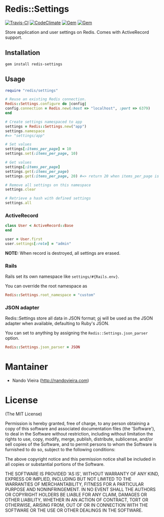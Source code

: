 # Redis::Settings

[![Travis-CI](https://travis-ci.org/fnando/redis-settings.png)](https://travis-ci.org/fnando/redis-settings)
[![CodeClimate](https://codeclimate.com/github/fnando/redis-settings.png)](https://codeclimate.com/github/fnando/redis-settings)
[![Gem](https://img.shields.io/gem/v/redis-settings.svg)](https://rubygems.org/gems/redis-settings)
[![Gem](https://img.shields.io/gem/dt/redis-settings.svg)](https://rubygems.org/gems/redis-settings)

Store application and user settings on Redis. Comes with ActiveRecord support.

## Installation

    gem install redis-settings

## Usage

```ruby
require "redis/settings"

# Reuse an existing Redis connection.
Redis::Settings.configure do |config|
config.connection = Redis.new(:host => "localhost", :port => 6379)
end

# Create settings namespaced to app
settings = Redis::Settings.new("app")
settings.namespace
#=> "settings/app"

# Set values
settings[:items_per_page] = 10
settings.set(:items_per_page, 10)

# Get values
settings[:items_per_page]
settings.get(:items_per_page)
settings.get(:items_per_page, 20) #=> return 20 when items_per_page is not defined

# Remove all settings on this namespace
settings.clear

# Retrieve a hash with defined settings
settings.all
```

### ActiveRecord

```ruby
class User < ActiveRecord::Base
end

user = User.first
user.settings[:role] = "admin"
```

**NOTE:** When record is destroyed, all settings are erased.

### Rails

Rails set its own namespace like `settings/#{Rails.env}`.

You can override the root namespace as

```ruby
Redis::Settings.root_namespace = "custom"
```

### JSON adapter

Redis::Settings store all data in JSON format; [oj](https://github.com/ohler55/oj) will be used as the JSON adapter when available, defaulting to Ruby's JSON.

You can set to anything by assigning the `Redis::Settings.json_parser` option.

```ruby
Redis::Settings.json_parser = JSON
```

# Mantainer

- Nando Vieira (http://nandovieira.com)

# License

(The MIT License)

Permission is hereby granted, free of charge, to any person obtaining
a copy of this software and associated documentation files (the
'Software'), to deal in the Software without restriction, including
without limitation the rights to use, copy, modify, merge, publish,
distribute, sublicense, and/or sell copies of the Software, and to
permit persons to whom the Software is furnished to do so, subject to
the following conditions:

The above copyright notice and this permission notice shall be
included in all copies or substantial portions of the Software.

THE SOFTWARE IS PROVIDED 'AS IS', WITHOUT WARRANTY OF ANY KIND,
EXPRESS OR IMPLIED, INCLUDING BUT NOT LIMITED TO THE WARRANTIES OF
MERCHANTABILITY, FITNESS FOR A PARTICULAR PURPOSE AND NONINFRINGEMENT.
IN NO EVENT SHALL THE AUTHORS OR COPYRIGHT HOLDERS BE LIABLE FOR ANY
CLAIM, DAMAGES OR OTHER LIABILITY, WHETHER IN AN ACTION OF CONTRACT,
TORT OR OTHERWISE, ARISING FROM, OUT OF OR IN CONNECTION WITH THE
SOFTWARE OR THE USE OR OTHER DEALINGS IN THE SOFTWARE.
